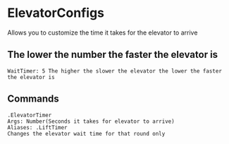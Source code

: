 # ElevatorConfigs
Allows you to customize the time it takes for the elevator to arrive

## The lower the number the faster the elevator is

```Config:
WaitTimer: 5 The higher the slower the elevator the lower the faster the elevator is
```

## Commands
```
.ElevatorTimer
Args: Number(Seconds it takes for elevator to arrive)
Aliases: .LiftTimer
Changes the elevator wait time for that round only
```
